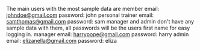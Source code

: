 The main users with the most sample data are
member email: johndoe@gmail.com
password: john
personal trainer email: samthomas@gmail.com
password: sam
manager and admin don't have any sample data with them, all passwords will be the users first name for easy logging in.
manager email: harrypope@gmail.com
password: harry
admin email: elizanella@gmail.com
password: eliza
